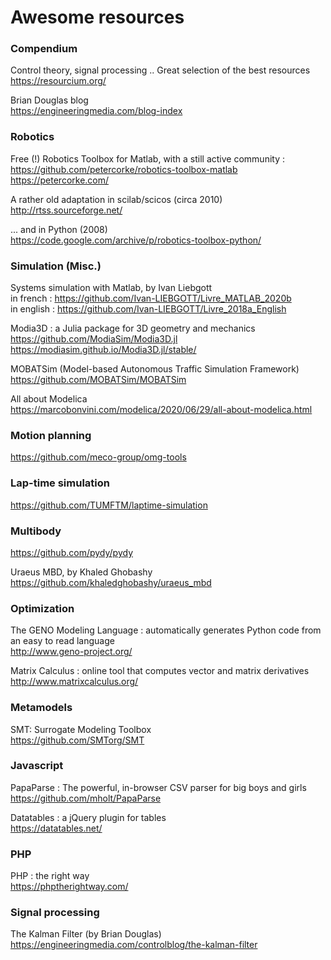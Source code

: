 # Awesome resources

### Compendium

Control theory, signal processing .. Great selection of the best resources  
https://resourcium.org/

Brian Douglas blog  
https://engineeringmedia.com/blog-index

### Robotics

Free (!) Robotics Toolbox for Matlab, with a still active community :  
https://github.com/petercorke/robotics-toolbox-matlab  
https://petercorke.com/  

A rather old adaptation in scilab/scicos (circa 2010)  
http://rtss.sourceforge.net/

... and in Python (2008)  
https://code.google.com/archive/p/robotics-toolbox-python/

### Simulation (Misc.)

Systems simulation with Matlab, by Ivan Liebgott  
in french : https://github.com/Ivan-LIEBGOTT/Livre_MATLAB_2020b  
in english : https://github.com/Ivan-LIEBGOTT/Livre_2018a_English  

Modia3D : a Julia package for 3D geometry and mechanics  
https://github.com/ModiaSim/Modia3D.jl  
https://modiasim.github.io/Modia3D.jl/stable/  


MOBATSim (Model-based Autonomous Traffic Simulation Framework)  
https://github.com/MOBATSim/MOBATSim

All about Modelica  
https://marcobonvini.com/modelica/2020/06/29/all-about-modelica.html

### Motion planning

https://github.com/meco-group/omg-tools  

### Lap-time simulation

https://github.com/TUMFTM/laptime-simulation  


### Multibody

https://github.com/pydy/pydy  

Uraeus MBD, by Khaled Ghobashy  
https://github.com/khaledghobashy/uraeus_mbd  

### Optimization

The GENO Modeling Language : automatically generates Python code from an easy to read language  
http://www.geno-project.org/ 

Matrix Calculus : online tool that computes vector and matrix derivatives  
http://www.matrixcalculus.org/ 


### Metamodels

SMT: Surrogate Modeling Toolbox  
https://github.com/SMTorg/SMT


### Javascript

PapaParse : The powerful, in-browser CSV parser for big boys and girls  
https://github.com/mholt/PapaParse

Datatables : a jQuery plugin for tables  
https://datatables.net/

### PHP

PHP : the right way  
https://phptherightway.com/


### Signal processing

The Kalman Filter (by Brian Douglas)  
https://engineeringmedia.com/controlblog/the-kalman-filter
